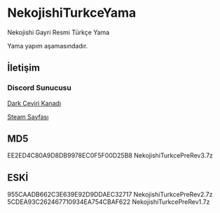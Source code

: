 # NekojishiTurkceYama
Nekojishi Gayri Resmi Türkçe Yama

Yama yapım aşamasındadır.

## İletişim

### Discord Sunucusu
[Dark Çeviri Kanadı](https://discord.gg/xrVPGvp6Hc)

[Steam Sayfası](https://steamcommunity.com/sharedfiles/filedetails/?id=2649225169)
## MD5
EE2ED4C80A9D8DB9978EC0F5F00D25B8  NekojishiTurkcePreRev3.7z
## ESKİ
955CAADB662C3E639E92D9DDAEC32717  NekojishiTurkcePreRev2.7z
5CDEA93C262467710934EA754CBAF622  NekojishiTurkcePreRev1.7z
